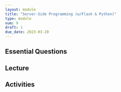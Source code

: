 ```yaml
---
layout: module
title: "Server-Side Programming (w/Flask & Python)"
type: module
num: 9
draft: 1
due_date: 2023-03-20
---
```



## Essential Questions

## Lecture

## Activities